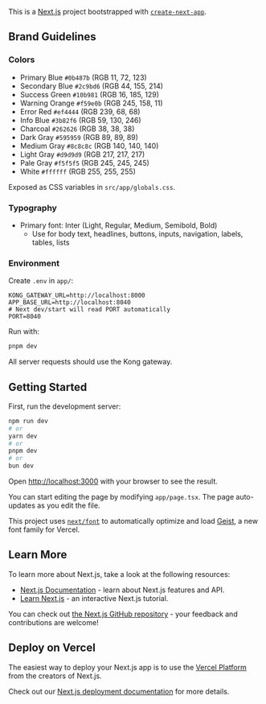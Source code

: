 This is a [Next.js](https://nextjs.org) project bootstrapped with [`create-next-app`](https://nextjs.org/docs/app/api-reference/cli/create-next-app).

## Brand Guidelines

### Colors

- Primary Blue `#0b487b` (RGB 11, 72, 123)
- Secondary Blue `#2c9bd6` (RGB 44, 155, 214)
- Success Green `#10b981` (RGB 16, 185, 129)
- Warning Orange `#f59e0b` (RGB 245, 158, 11)
- Error Red `#ef4444` (RGB 239, 68, 68)
- Info Blue `#3b82f6` (RGB 59, 130, 246)
- Charcoal `#262626` (RGB 38, 38, 38)
- Dark Gray `#595959` (RGB 89, 89, 89)
- Medium Gray `#8c8c8c` (RGB 140, 140, 140)
- Light Gray `#d9d9d9` (RGB 217, 217, 217)
- Pale Gray `#f5f5f5` (RGB 245, 245, 245)
- White `#ffffff` (RGB 255, 255, 255)

Exposed as CSS variables in `src/app/globals.css`.

### Typography

- Primary font: Inter (Light, Regular, Medium, Semibold, Bold)
  - Use for body text, headlines, buttons, inputs, navigation, labels, tables, lists

### Environment

Create `.env` in `app/`:

```
KONG_GATEWAY_URL=http://localhost:8000
APP_BASE_URL=http://localhost:8040
# Next dev/start will read PORT automatically
PORT=8040
```

Run with:

```bash
pnpm dev
```

All server requests should use the Kong gateway.

## Getting Started

First, run the development server:

```bash
npm run dev
# or
yarn dev
# or
pnpm dev
# or
bun dev
```

Open [http://localhost:3000](http://localhost:3000) with your browser to see the result.

You can start editing the page by modifying `app/page.tsx`. The page auto-updates as you edit the file.

This project uses [`next/font`](https://nextjs.org/docs/app/building-your-application/optimizing/fonts) to automatically optimize and load [Geist](https://vercel.com/font), a new font family for Vercel.

## Learn More

To learn more about Next.js, take a look at the following resources:

- [Next.js Documentation](https://nextjs.org/docs) - learn about Next.js features and API.
- [Learn Next.js](https://nextjs.org/learn) - an interactive Next.js tutorial.

You can check out [the Next.js GitHub repository](https://github.com/vercel/next.js) - your feedback and contributions are welcome!

## Deploy on Vercel

The easiest way to deploy your Next.js app is to use the [Vercel Platform](https://vercel.com/new?utm_medium=default-template&filter=next.js&utm_source=create-next-app&utm_campaign=create-next-app-readme) from the creators of Next.js.

Check out our [Next.js deployment documentation](https://nextjs.org/docs/app/building-your-application/deploying) for more details.
